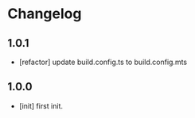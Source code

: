 # Changelog

## 1.0.1

- [refactor] update build.config.ts to build.config.mts

## 1.0.0

- [init] first init.
